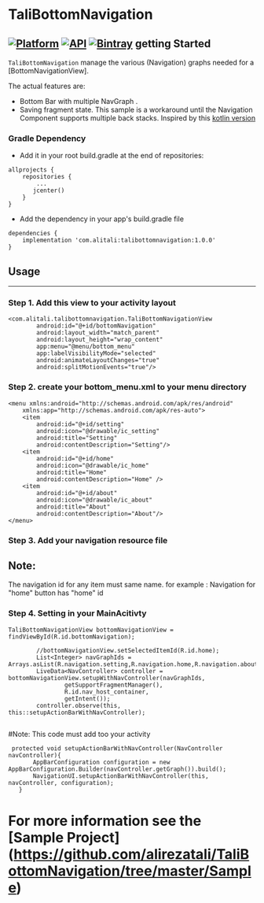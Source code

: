 # TaliBottomNavigation
 [![Platform](https://img.shields.io/badge/Platform-Android-green.svg?style=flat)](https://www.android.com/) [![API](https://img.shields.io/badge/API-19%2B-brightgreen.svg?style=flat)](https://android-arsenal.com/api?level=19)
 [![Bintray](https://img.shields.io/bintray/v/alirezatali/TaliBottomNavigation/com.alitali%3Atalibottomnavigation.svg?logo=jfrog-bintray)](https://bintray.com/alirezatali/TaliBottomNavigation/com.alitali%3Atalibottomnavigation) 
 getting Started
------------------------
`TaliBottomNavigation` manage the various (Navigation) graphs needed for a [BottomNavigationView].

The actual features are:

 * Bottom Bar with multiple NavGraph .
 * Saving fragment state.
 This sample is a workaround until the Navigation Component supports multiple back stacks.
 Inspired by this [kotlin version](https://github.com/android/architecture-components-samples/blob/master/NavigationAdvancedSample/app/src/main/java/com/example/android/navigationadvancedsample/NavigationExtensions.kt)
 
 ### Gradle Dependency
* Add it in your root build.gradle at the end of repositories:

```
allprojects {
    repositories {
        ...
       jcenter()
    }
}
```

* Add the dependency in your app's build.gradle file

```
dependencies {
	implementation 'com.alitali:talibottomnavigation:1.0.0'
}
```

## Usage
------------------------
### Step 1.  Add this view to your activity layout
```
<com.alitali.talibottomnavigation.TaliBottomNavigationView
        android:id="@+id/bottomNavigation"
        android:layout_width="match_parent"
        android:layout_height="wrap_content"
        app:menu="@menu/bottom_menu"
        app:labelVisibilityMode="selected"
        android:animateLayoutChanges="true"
        android:splitMotionEvents="true"/>

```
### Step 2.  create your bottom_menu.xml to your menu directory
```
<menu xmlns:android="http://schemas.android.com/apk/res/android"
    xmlns:app="http://schemas.android.com/apk/res-auto">
    <item
        android:id="@+id/setting"
        android:icon="@drawable/ic_setting"
        android:title="Setting"
        android:contentDescription="Setting"/>
    <item
        android:id="@+id/home"
        android:icon="@drawable/ic_home"
        android:title="Home"
        android:contentDescription="Home" />
    <item
        android:id="@+id/about"
        android:icon="@drawable/ic_about"
        android:title="About"
        android:contentDescription="About"/>
</menu>

``` 
### Step 3.  Add your navigation resource file 
## Note: 
The navigation id for any item must same name. for example : Navigation for "home" button has "home" id
### Step 4.  Setting in your MainAcitivty
```
TaliBottomNavigationView bottomNavigationView = findViewById(R.id.bottomNavigation);

        //bottomNavigationView.setSelectedItemId(R.id.home);
        List<Integer> navGraphIds = Arrays.asList(R.navigation.setting,R.navigation.home,R.navigation.about);
        LiveData<NavController> controller = bottomNavigationView.setupWithNavController(navGraphIds,
                getSupportFragmentManager(),
                R.id.nav_host_container,
                getIntent());
        controller.observe(this, this::setupActionBarWithNavController);
        
 ```
  #Note: This code must add too your activity 
 ```
  protected void setupActionBarWithNavController(NavController navController){
        AppBarConfiguration configuration = new AppBarConfiguration.Builder(navController.getGraph()).build();
        NavigationUI.setupActionBarWithNavController(this, navController, configuration);
    }
 ```
 # For more information see the [Sample Project] (https://github.com/alirezatali/TaliBottomNavigation/tree/master/Sample)
 ### 
 
